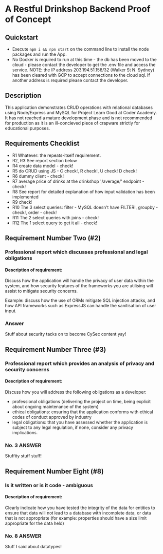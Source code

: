 # A Restful Drinkshop Backend Proof of Concept
## Quickstart
- Execute `npm i && npm start` on the command line to install the node packages and run the App.
- No Docker is required to run at this time - the db has been moved to the cloud - please contact the developer to get the .env file and access the service.
NOTE: the IP address 203.194.51.158/32 (Walker St N. Sydney) has been cleared with GCP to accept connections to the cloud sql. If another address is required please contact the developer.
## Description
This application demonstrates CRUD operations with relational databases using Node/Express and MySQL for Project Learn Good at Coder Academy. It has not reached a mature development phase and is not recommended for production as it is an ill-concieved piece of crapware strictly for educational purposes.
## Requirements Checklist
- R1 Whatever: the repeats-itself requirement.
- R2, R3 See report section below
- R4 create data model - check!
- R5 do CRUD using JS - C check!, R check!, U check! D check!
- R6 dummy client - check!
- R7 average price of drinks at the drinkshop '/average/' endpoint - check!
- R8 See report for detailed explanation of how input validation has been implemented
- R9 check!
- R10 The 3 select queries: filter - MySQL doesn't have FILTER!, groupby - check!, order - check!
- R11 The 2 select queries with joins - check!
- R12 The 1 select query to get it all - check!
## Requirement Number Two (#2)
### Professional report which discusses professional and legal obligations
#### Description of requirement:
Discuss how the application will handle the privacy of user data within the system, and how security features of the frameworks you are utilising will assist to mitigate security concerns.

Example: discuss how the use of ORMs mitigate SQL injection attacks, and how API frameworks such as ExpressJS can handle the sanitisation of user input.
### Answer
Stuff about security tacks on to become CySec content yay!
## Requirement Number Three (#3)
### Professional report which provides an analysis of privacy and security concerns
#### Description of requirement:
Discuss how you will address the following obligations as a developer:
- professional obligations (delivering the project on time, being explicit about ongoing maintenance of the system)
- ethical obligations: ensuring that the application conforms with ethical codes of conduct approved by industry
- legal obligations: that you have assessed whether the application is subject to any legal regulation, if none, consider any privacy implications.
### No. 3 ANSWER
Stuffity stuff stuff!
## Requirement Number Eight (#8)
### Is it written or is it code - ambiguous
#### Description of requirement:
Clearly indicate how you have tested the integrity of the data for entities to ensure that data will not lead to a database with incomplete data, or data that is not appropriate (for example: properties should have a size limit appropriate for the data held)
### No. 8 ANSWER
Stuff I said about datatypes!
